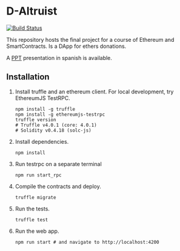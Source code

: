 # D-Altruist

[![Build Status](https://travis-ci.com/jvanecek/d-altruist.svg?branch=master)](https://travis-ci.com/jvanecek/d-altruist)

This repository hosts the final project for a course of Ethereum and SmartContracts. Is a DApp for ethers donations.

A [PPT](https://docs.google.com/presentation/d/1_c2FpUN39uhK3S3j8Cy7G3Zi9_ZBmv5ayXdMvChX6Ms/edit?usp=sharing) presentation in spanish is available.

## Installation

1. Install truffle and an ethereum client. For local development, try EthereumJS TestRPC.
    ```shell
    npm install -g truffle
    npm install -g ethereumjs-testrpc
    truffle version
    # Truffle v4.0.1 (core: 4.0.1)
    # Solidity v0.4.18 (solc-js)
    ```

2. Install dependencies.
    ```shell
    npm install
    ```

3. Run testrpc on a separate terminal
    ```shell
    npm run start_rpc
    ```

4. Compile the contracts and deploy.
    ```shell
    truffle migrate
    ```

5. Run the tests.
    ```shell
    truffle test
    ```

6. Run the web app.
    ```shell
    npm run start # and navigate to http://localhost:4200
    ```
